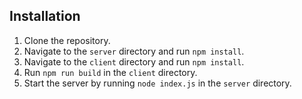 ## Installation

1. Clone the repository.
2. Navigate to the `server` directory and run `npm install`.
3. Navigate to the `client` directory and run `npm install`.
4. Run `npm run build` in the `client` directory.
5. Start the server by running `node index.js` in the `server` directory.
